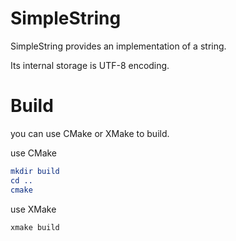 ﻿# SimpleString

SimpleString provides an implementation of a string.

Its internal storage is UTF-8 encoding.

# Build

you can use CMake or XMake to build.

use CMake
```cmake
mkdir build
cd ..
cmake
```

use XMake
```xmake
xmake build
```
